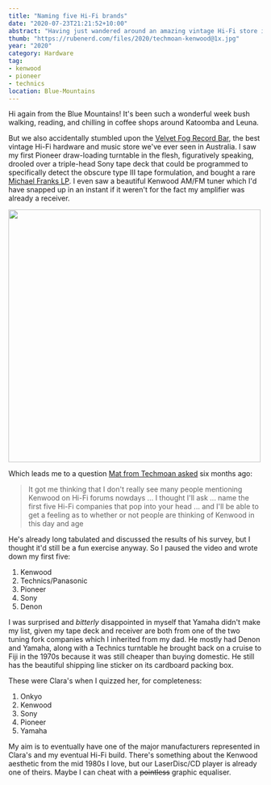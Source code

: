 ```yaml
---
title: "Naming five Hi-Fi brands"
date: "2020-07-23T21:21:52+10:00"
abstract: "Having just wandered around an amazing vintage Hi-Fi store in the Blue Mountains"
thumb: "https://rubenerd.com/files/2020/techmoan-kenwood@1x.jpg"
year: "2020"
category: Hardware
tag:
- kenwood
- pioneer
- technics
location: Blue-Mountains
---
```

Hi again from the Blue Mountains! It's been such a wonderful week bush walking, reading, and chilling in coffee shops around Katoomba and Leuna.

But we also accidentally stumbled upon the [Velvet Fog Record Bar](https://thevelvetfog.com.au/), the best vintage Hi-Fi hardware and music store we've ever seen in Australia. I saw my first Pioneer draw-loading turntable in the flesh, figuratively speaking, drooled over a triple-head Sony tape deck that could be programmed to specifically detect the obscure type III tape formulation, and bought a rare [Michael Franks LP](https://en.wikipedia.org/wiki/Michael_Franks_with_Crossfire_Live). I even saw a beautiful Kenwood AM/FM tuner which I'd have snapped up in an instant if it weren't for the fact my amplifier was already a receiver.

<p><a href="https://www.youtube.com/watch?v=50kWgke-9hg"><img src="https://rubenerd.com/files/2020/techmoan-kenwood@1x.jpg" srcset="https://rubenerd.com/files/2020/techmoan-kenwood@1x.jpg 1x, https://rubenerd.com/files/2020/techmoan-kenwood@2x.jpg 2x" alt="" style="width:500px" /></a></p>

Which leads me to a question [Mat from Techmoan asked](https://www.youtube.com/watch?v=50kWgke-9hg) six months ago:

> It got me thinking that I don't really see many people mentioning Kenwood on Hi-Fi forums nowdays ... I thought I'll ask ... name the first five Hi-Fi companies that pop into your head ... and I'll be able to get a feeling as to whether or not people are thinking of Kenwood in this day and age

He's already long tabulated and discussed the results of his survey, but I thought it'd still be a fun exercise anyway. So I paused the video and wrote down my first five:

1. Kenwood
2. Technics/Panasonic
3. Pioneer
4. Sony
5. Denon

I was surprised and *bitterly* disappointed in myself that Yamaha didn't make my list, given my tape deck and receiver are both from one of the two tuning fork companies which I inherited from my dad. He mostly had Denon and Yamaha, along with a Technics turntable he brought back on a cruise to Fiji in the 1970s because it was still cheaper than buying domestic. He still has the beautiful shipping line sticker on its cardboard packing box.

These were Clara's when I quizzed her, for completeness:

1. Onkyo
2. Kenwood
3. Sony
4. Pioneer
5. Yamaha

My aim is to eventually have one of the major manufacturers represented in Clara's and my eventual Hi-Fi build. There's something about the Kenwood aesthetic from the mid 1980s I love, but our LaserDisc/CD player is already one of theirs. Maybe I can cheat with a <del>pointless</del> graphic equaliser.

